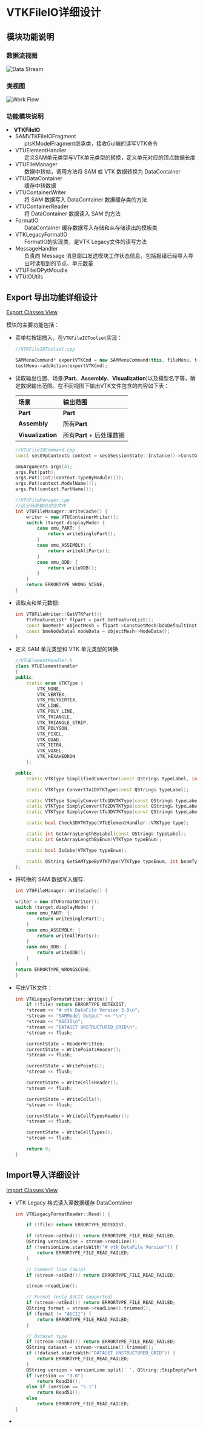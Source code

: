 # VTKFileIO详细设计

## 模块功能说明

### 数据流视图

![Data Stream](./pictures/DataStream.png)

### 类视图

![Work Flow](./pictures/WorkFlow.png)

### 功能模块说明
<li><b>VTKFileIO</b>
        <ul style="list-style-type: disc;">
          <li>SAMVTKFileIOFragment
            <ul style="list-style-type: none;">
              <li>ptsKModelFragment继承类，接收Gui端的读写VTK命令
              </li>
            </ul>
          <li>VTUElementHandler
            <ul style="list-style-type: none;">
              <li>定义SAM单元类型与VTK单元类型的转换，定义单元对应的顶点数据长度
              </li>
            </ul>
          <li>VTUFileManager
            <ul style="list-style-type: none;">
              <li>数据中转站，调用方法将 SAM 或 VTK 数据转换为 DataContainer
              </li>
            </ul>
          <li>VTUDataContainer
            <ul style="list-style-type: none;">
              <li>缓存中转数据
              </li>
            </ul>
          <li>VTUContainerWriter
            <ul style="list-style-type: none;">
              <li>将 SAM 数据写入 DataContainer 数据缓存类的方法
              </li>
            </ul>
          <li>VTUContainerReader
            <ul style="list-style-type: none;">
              <li>将 DataContainer 数据读入 SAM 的方法
              </li>
            </ul>
          <li>FormatIO
            <ul style="list-style-type: none;">
              <li>DataContainer 缓存数据写入存储和从存储读出的模板类
              </li>
            </ul>
          <li>VTKLegacyFormatIO
            <ul style="list-style-type: none;">
              <li>FormatIO的实现类，是VTK Legacy文件的读写方法
              </li>
            </ul>
          <li>MessageHandler
            <ul style="list-style-type: none;">
              <li>负责向 Message 消息窗口发送模块工作状态信息，包括报错已经导入导出时读取到的节点、单元数量
              </li>
            </ul>
          <li>VTUFileIOPytMoudle
          <li>VTUIOUtils</li>
        </ul>
      </li>

## Export 导出功能详细设计

[Export Classes View](./pictures/ExportClassView.png)

模块的主要功能包括： 
+ 菜单栏按钮插入，在`VTKFileIOToolset`实现：

	```cpp
	//VTKFileIOToolset.cpp

	SAMMenuCommand* exportVTKCmd = new SAMMenuCommand(this, fileMenu, tr("&VTK Legacy.."));
	testMenu->addAction(exportVTKCmd);
	```


+ 读取输出位置、场景(**Part**、**Assembly**、**Visualization**)以及模型名字等，确定数据输出范围。在不同视图下输出VTK文件包含的内容如下表：

    |场景|输出范围|
    |:--------|:--------|
    |**Part**|**Part**|
    |**Assembly**|所有**Part**|
    |**Visualization**|所有**Part** + 后处理数据|

	```cpp
	//VTUFileIOCommand.cpp
	const sesGVpContext& context = sesGSessionState::Instance()->ConstGetVpContext();

	omuArguments args(4);
	args.Put(path);
	args.Put((int)(context.TypeByModule()));
	args.Put(context.ModelName());
	args.Put(context.PartName());

	//VTUFileManager.cpp
	//区分场景输出对应文件
	int VTUFileManager::WriteCache() {
		writer = new VTUContainerWriter();
		switch (target.displayMode) {
			case omu_PART: {
				return writeSinglePart();
			}
			case omu_ASSEMBLY: {
				return writeAllParts();
			}
			case omu_ODB: {
				return writeODB();
			}
		}
		return ERRORTYPE_WRONG_SCENE;
	}
	```

+ 读取点和单元数据:

	```cpp
	int VTUFileWriter::GetVTKPart(){
    	ftrFeatureList* flpart = part.GetFeatureList();
    	const bmeMesh* objectMesh = flpart->ConstGetMesh(bdoDefaultInstId);
		const bmeNodeData& nodeData = objectMesh->NodeData();
	}
	```

+ 定义 SAM 单元类型和 VTK 单元类型的转换

	```cpp
	//VTUElementHandler.h
	class VTUElementHandler
	{
	public:
		static enum VTKType {
			VTK_NONE,
			VTK_VERTEX,
			VTK_POLYVERTEX,
			VTK_LINE,
			VTK_POLY_LINE,
			VTK_TRIANGLE,
			VTK_TRIANGLE_STRIP,
			VTK_POLYGON,
			VTK_PIXEL,
			VTK_QUAD,
			VTK_TETRA,
			VTK_VOXEL,
			VTK_HEXAHEDRON
		};

	public:
		static VTKType SimplifiedConvertor(const QString& typeLabel, int dimension);

		static VTKType ConvertTo1DVTKType(const QString& typeLabel);

		static VTKType SimplyConvertTo1DVTKType(const QString& typeLabel);
		static VTKType SimplyConvertTo2DVTKType(const QString& typeLabel);
		static VTKType SimplyConvertTo3DVTKType(const QString& typeLabel);

		static bool Check3DVTKType(VTUElementHandler::VTKType type);

		static int GetArrayLengthByLabel(const QString& typeLabel);
		static int GetArrayLengthByEnum(VTKType typeEnum);

		static bool IsCube(VTKType typeEnum);

		static QString GetSAMTypeByVTKType(VTKType typeEnum, int beamType = 0, int cubeType = 0, int quadType = 0);
	};
	```

+ 将转换的 SAM 数据写入缓存:

	```cpp
	int VTUFileManager::WriteCache() {
	
	writer = new VTUFormatWriter();
	switch (target.displayMode) {
		case omu_PART: {
			return writeSinglePart();
		}
		case omu_ASSEMBLY: {
			return writeAllParts();
		}
		case omu_ODB: {
			return writeODB();
		}
	}
	return ERRORTYPE_WRONGSCENE;
	}
	```

+ 写出VTK文件：

	```cpp
	int VTKLegacyFormatWriter::Write() {
		if (!file) return ERRORTYPE_NOTEXIST;
		*stream << "# vtk DataFile Version 3.0\n";
		*stream << "SAMModel Output" << "\n";
		*stream << "ASCII\n";
		*stream << "DATASET UNSTRUCTURED_GRID\n";
		*stream << flush;

		currentState = HeaderWritten;
		currentState = WritePointsHeader();
		*stream << flush;

		currentState = WritePoints();
		*stream << flush;

		currentState = WriteCellsHeader();
		*stream << flush;

		currentState = WriteCells();
		*stream << flush;

		currentState = WriteCellTypesHeader();
		*stream << flush;

		currentState = WriteCellTypes();
		*stream << flush;

		return 0;
	}
	```

## Import导入详细设计

[Import Classes View](./pictures/ExportClassView.png)

+ VTK Legacy 格式读入至数据缓存 DataContainer

	```cpp
	int VTKLegacyFormatReader::Read() {

		if (!file) return ERRORTYPE_NOTEXIST;

		if (stream->atEnd()) return ERRORTYPE_FILE_READ_FAILED;
		QString versionLine = stream->readLine();
		if (!versionLine.startsWith("# vtk DataFile Version")) {
			return ERRORTYPE_FILE_READ_FAILED;
		}

		// Comment line (skip)
		if (stream->atEnd()) return ERRORTYPE_FILE_READ_FAILED;

		stream->readLine();

		// Format (only ASCII supported)
		if (stream->atEnd()) return ERRORTYPE_FILE_READ_FAILED;
		QString format = stream->readLine().trimmed();
		if (format != "ASCII") {
			return ERRORTYPE_FILE_READ_FAILED;
		}

		// Dataset type
		if (stream->atEnd()) return ERRORTYPE_FILE_READ_FAILED;
		QString dataset = stream->readLine().trimmed();
		if (!dataset.startsWith("DATASET UNSTRUCTURED_GRID")) {
			return ERRORTYPE_FILE_READ_FAILED;
		}
		QString version = versionLine.split(' ', QString::SkipEmptyParts)[4];
		if (version == "3.0")
			return Read30();
		else if (version == "5.1")
			return Read51();
		else
			return ERRORTYPE_FILE_READ_FAILED;
	}
	```
+ 